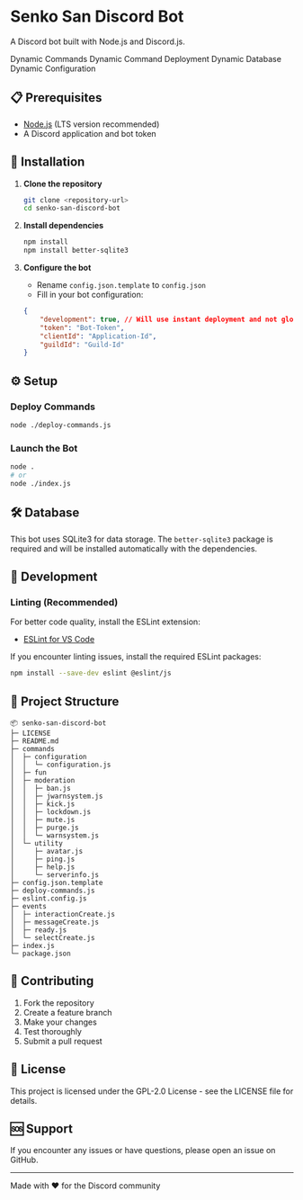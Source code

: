 # Senko San Discord Bot

A Discord bot built with Node.js and Discord.js.

Dynamic Commands
Dynamic Command Deployment
Dynamic Database
Dynamic Configuration

## 📋 Prerequisites

- [Node.js](https://nodejs.org/) (LTS version recommended)
- A Discord application and bot token

## 🚀 Installation

1. **Clone the repository**
   ```bash
   git clone <repository-url>
   cd senko-san-discord-bot
   ```

2. **Install dependencies**
   ```bash
   npm install
   npm install better-sqlite3
   ```

3. **Configure the bot**
   - Rename `config.json.template` to `config.json`
   - Fill in your bot configuration:
    ```json
    {
        "development": true, // Will use instant deployment and not global
        "token": "Bot-Token",
        "clientId": "Application-Id",
        "guildId": "Guild-Id"
    }
    ```

## ⚙️ Setup

### Deploy Commands
```bash
node ./deploy-commands.js
```

### Launch the Bot
```bash
node .
# or
node ./index.js
```

## 🛠️ Database

This bot uses SQLite3 for data storage. The `better-sqlite3` package is required and will be installed automatically with the dependencies.

## 📝 Development

### Linting (Recommended)

For better code quality, install the ESLint extension:
- [ESLint for VS Code](https://marketplace.visualstudio.com/items?itemName=dbaeumer.vscode-eslint)

If you encounter linting issues, install the required ESLint packages:
```bash
npm install --save-dev eslint @eslint/js
```

## 📁 Project Structure

```
📦 senko-san-discord-bot
├─ LICENSE
├─ README.md
├─ commands
│  ├─ configuration
│  │  └─ configuration.js
│  ├─ fun
│  ├─ moderation
│  │  ├─ ban.js
│  │  ├─ jwarnsystem.js
│  │  ├─ kick.js
│  │  ├─ lockdown.js
│  │  ├─ mute.js
│  │  ├─ purge.js
│  │  └─ warnsystem.js
│  └─ utility
│     ├─ avatar.js
│     ├─ ping.js
│     ├─ help.js
│     └─ serverinfo.js
├─ config.json.template
├─ deploy-commands.js
├─ eslint.config.js
├─ events
│  ├─ interactionCreate.js
│  ├─ messageCreate.js
│  ├─ ready.js
│  └─ selectCreate.js
├─ index.js
└─ package.json
```

## 🤝 Contributing

1. Fork the repository
2. Create a feature branch
3. Make your changes
4. Test thoroughly
5. Submit a pull request

## 📄 License

This project is licensed under the GPL-2.0 License - see the LICENSE file for details.

## 🆘 Support

If you encounter any issues or have questions, please open an issue on GitHub.

---

Made with ❤️ for the Discord community